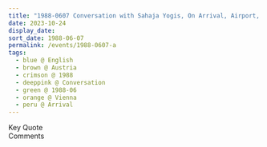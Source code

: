 ```yaml
---
title: "1988-0607 Conversation with Sahaja Yogis, On Arrival, Airport, Schwechat, Vienna, Austria"
date: 2023-10-24
display_date: 
sort_date: 1988-06-07
permalink: /events/1988-0607-a
tags:
  - blue @ English
  - brown @ Austria
  - crimson @ 1988
  - deeppink @ Conversation
  - green @ 1988-06
  - orange @ Vienna
  - peru @ Arrival
---
```


<wave-list>
  <list-title color="green" width="75">Key Quote</list-title>
  <list-item color="BlanchedAlmond"  width="200"></list-item>
  <list-item color="Lavender"></list-item>
  <list-item color="BlanchedAlmond"></list-item>
</wave-list>

<br>

<wave-list>
  <list-title color="green" width="75">Comments</list-title>
  <list-item color="BlanchedAlmond"  width="200"></list-item>
  <list-item color="Lavender"></list-item>
  <list-item color="BlanchedAlmond"></list-item>
</wave-list>